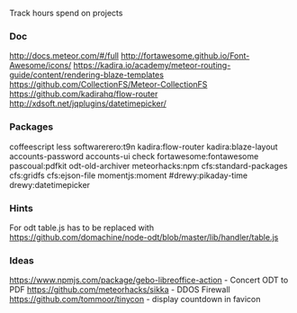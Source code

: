 Track hours spend on projects

### Doc
http://docs.meteor.com/#/full
http://fortawesome.github.io/Font-Awesome/icons/
https://kadira.io/academy/meteor-routing-guide/content/rendering-blaze-templates
https://github.com/CollectionFS/Meteor-CollectionFS
https://github.com/kadirahq/flow-router
http://xdsoft.net/jqplugins/datetimepicker/


### Packages
coffeescript
less
softwarerero:t9n
kadira:flow-router
kadira:blaze-layout
accounts-password 
accounts-ui
check
fortawesome:fontawesome
pascoual:pdfkit
odt-old-archiver 
meteorhacks:npm
cfs:standard-packages cfs:gridfs cfs:ejson-file
momentjs:moment
#drewy:pikaday-time
drewy:datetimepicker


### Hints
For odt table.js has to be replaced with https://github.com/domachine/node-odt/blob/master/lib/handler/table.js

### Ideas
https://www.npmjs.com/package/gebo-libreoffice-action - Concert ODT to PDF
https://github.com/meteorhacks/sikka - DDOS Firewall
https://github.com/tommoor/tinycon - display countdown in favicon

